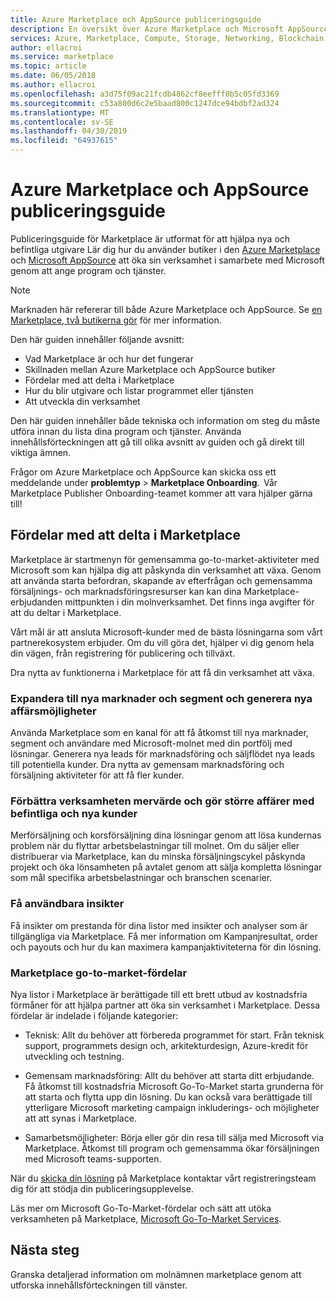 ```yaml
---
title: Azure Marketplace och AppSource publiceringsguide
description: En översikt över Azure Marketplace och Microsoft AppSource för appen och tjänsten utgivare.
services: Azure, Marketplace, Compute, Storage, Networking, Blockchain, Security
author: ellacroi
ms.service: marketplace
ms.topic: article
ms.date: 06/05/2018
ms.author: ellacroi
ms.openlocfilehash: a3d75f09ac21fcdb4862cf8eefff0b5c05fd3369
ms.sourcegitcommit: c53a800d6c2e5baad800c1247dce94bdbf2ad324
ms.translationtype: MT
ms.contentlocale: sv-SE
ms.lasthandoff: 04/30/2019
ms.locfileid: "64937615"
---
```

# <a name="azure-marketplace-and-appsource-publishing-guide"></a>Azure Marketplace och AppSource publiceringsguide

Publiceringsguide för Marketplace är utformat för att hjälpa nya och befintliga utgivare Lär dig hur du använder butiker i den [Azure Marketplace](https://azuremarketplace.microsoft.com) och [Microsoft AppSource](https://appsource.microsoft.com) att öka sin verksamhet i samarbete med Microsoft genom att ange program och tjänster.

>[!Note]
>Marknaden här refererar till både Azure Marketplace och AppSource.  Se [en Marketplace, två butikerna gör](https://docs.microsoft.com/azure/marketplace/comparing-appsource-azure-marketplace) för mer information.

Den här guiden innehåller följande avsnitt: 
*   Vad Marketplace är och hur det fungerar 
*   Skillnaden mellan Azure Marketplace och AppSource butiker 
*   Fördelar med att delta i Marketplace 
*   Hur du blir utgivare och listar programmet eller tjänsten 
*   Att utveckla din verksamhet 

Den här guiden innehåller både tekniska och information om steg du måste utföra innan du lista dina program och tjänster. Använda innehållsförteckningen att gå till olika avsnitt av guiden och gå direkt till viktiga ämnen.

Frågor om Azure Marketplace och AppSource kan skicka oss ett meddelande under **problemtyp** > **Marketplace Onboarding**.  Vår Marketplace Publisher Onboarding-teamet kommer att vara hjälper gärna till! 

## <a name="benefits-of-participating-in-the-marketplace"></a>Fördelar med att delta i Marketplace 

Marketplace är startmenyn för gemensamma go-to-market-aktiviteter med Microsoft som kan hjälpa dig att påskynda din verksamhet att växa. Genom att använda starta befordran, skapande av efterfrågan och gemensamma försäljnings- och marknadsföringsresurser kan kan dina Marketplace-erbjudanden mittpunkten i din molnverksamhet. Det finns inga avgifter för att du deltar i Marketplace.

Vårt mål är att ansluta Microsoft-kunder med de bästa lösningarna som vårt partnerekosystem erbjuder. Om du vill göra det, hjälper vi dig genom hela din vägen, från registrering för publicering och tillväxt. 

Dra nytta av funktionerna i Marketplace för att få din verksamhet att växa.

### <a name="expand-to-new-markets-and-segments-and-generate-new-sales-opportunities"></a>Expandera till nya marknader och segment och generera nya affärsmöjligheter

Använda Marketplace som en kanal för att få åtkomst till nya marknader, segment och användare med Microsoft-molnet med din portfölj med lösningar. Generera nya leads för marknadsföring och säljflödet nya leads till potentiella kunder. Dra nytta av gemensam marknadsföring och försäljning aktiviteter för att få fler kunder.

### <a name="enhance-business-value-and-increase-deal-size-with-existing-and-new-customers"></a>Förbättra verksamheten mervärde och gör större affärer med befintliga och nya kunder 

Merförsäljning och korsförsäljning dina lösningar genom att lösa kundernas problem när du flyttar arbetsbelastningar till molnet. Om du säljer eller distribuerar via Marketplace, kan du minska försäljningscykel påskynda projekt och öka lönsamheten på avtalet genom att sälja kompletta lösningar som mål specifika arbetsbelastningar och branschen scenarier. 

### <a name="get-actionable-insights"></a>Få användbara insikter 

Få insikter om prestanda för dina listor med insikter och analyser som är tillgängliga via Marketplace. Få mer information om Kampanjresultat, order och payouts och hur du kan maximera kampanjaktiviteterna för din lösning.

### <a name="marketplace-go-to-market-benefits"></a>Marketplace go-to-market-fördelar 

Nya listor i Marketplace är berättigade till ett brett utbud av kostnadsfria förmåner för att hjälpa partner att öka sin verksamhet i Marketplace. Dessa fördelar är indelade i följande kategorier: 

*   Teknisk: Allt du behöver att förbereda programmet för start. Från teknisk support, programmets design och, arkitekturdesign, Azure-kredit för utveckling och testning. 

*   Gemensam marknadsföring: Allt du behöver att starta ditt erbjudande. Få åtkomst till kostnadsfria Microsoft Go-To-Market starta grunderna för att starta och flytta upp din lösning. Du kan också vara berättigade till ytterligare Microsoft marketing campaign inkluderings- och möjligheter att att synas i Marketplace.

*   Samarbetsmöjligheter: Börja eller gör din resa till sälja med Microsoft via Marketplace. Åtkomst till program och gemensamma ökar försäljningen med Microsoft teams-supporten.

När du [skicka din lösning](https://azuremarketplace.microsoft.com/sell/signup) på Marketplace kontaktar vårt registreringsteam dig för att stödja din publiceringsupplevelse.

Läs mer om Microsoft Go-To-Market-fördelar och sätt att utöka verksamheten på Marketplace, [Microsoft Go-To-Market Services](https://partner.microsoft.com/reach-customers/gtm).

## <a name="next-steps"></a>Nästa steg

Granska detaljerad information om molnämnen marketplace genom att utforska innehållsförteckningen till vänster. 
